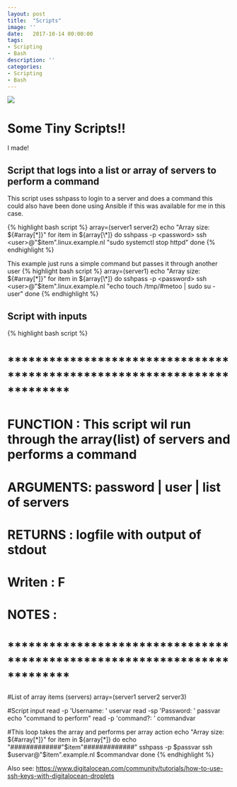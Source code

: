 ```yaml
---
layout: post
title:  "Scripts"
image: ''
date:   2017-10-14 00:00:00
tags:
- Scripting
- Bash
description: ''
categories:
- Scripting
- Bash
---
```

<img src="https://udemy-images.udemy.com/course/750x422/461612_d98e.jpg">

# Some Tiny Scripts!!
I made!

## Script that logs into a list or array of servers to perform a command
This script uses sshpass to login to a server and does a command this could also have been done using Ansible if this was available for me in this case.

{% highlight bash script %}
array=(server1 server2)
echo "Array size: ${#array[\*]}"
for item in ${array[\*]}
do
        sshpass -p <password> ssh <user>@"$item".linux.example.nl "sudo systemctl stop httpd"
done
{% endhighlight %}

This example just runs a simple command but passes it through another user
{% highlight bash script %}
array=(server1)
echo "Array size: ${#array[\*]}"
for item in ${array[\*]}
do
        sshpass -p <password> ssh <user>@"$item".linux.example.nl "echo touch /tmp/#metoo | sudo su - user"
done
{% endhighlight %}

## Script with inputs


{% highlight bash script %}
# *************************************************************************
# FUNCTION : This script wil run through the array(list) of servers and performs a command
# ARGUMENTS: password | user |  list of servers
# RETURNS  : logfile with output of stdout
# Writen   : F
# NOTES    :
# *************************************************************************

#List of array items (servers)
array=(server1 server2 server3)

#Script input
read -p   'Username:  ' uservar
read -sp  'Password:  ' passvar
echo "command to perform"
read -p   'command?:  ' commandvar

#This loop takes the array and performs per array action
echo "Array size: ${#array[*]}"
for item in ${array[*]}
do
        echo  "#############"$item"#############"
        sshpass -p $passvar ssh $uservar@"$item".example.nl $commandvar
done
{% endhighlight %}

Also see:
https://www.digitalocean.com/community/tutorials/how-to-use-ssh-keys-with-digitalocean-droplets
